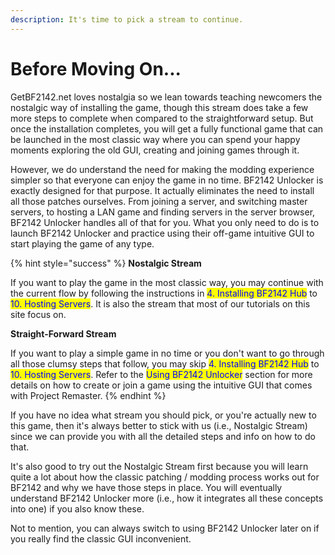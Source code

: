 ```yaml
---
description: It's time to pick a stream to continue.
---
```


# Before Moving On...

GetBF2142.net loves nostalgia so we lean towards teaching newcomers the nostalgic way of installing the game, though this stream does take a few more steps to complete when compared to the straightforward setup. But once the installation completes, you will get a fully functional game that can be launched in the most classic way where you can spend your happy moments exploring the old GUI, creating and joining games through it.

However, we do understand the need for making the modding experience simpler so that everyone can enjoy the game in no time. BF2142 Unlocker is exactly designed for that purpose. It actually eliminates the need to install all those patches ourselves. From joining a server, and switching master servers, to hosting a LAN game and finding servers in the server browser, BF2142 Unlocker handles all of that for you. What you only need to do is to launch BF2142 Unlocker and practice using their off-game intuitive GUI to start playing the game of any type.

{% hint style="success" %}
**Nostalgic Stream**

If you want to play the game in the most classic way, you may continue with the current flow by following the instructions in <mark style="color:blue;">4. Installing BF2142 Hub</mark> to <mark style="color:blue;">10. Hosting Servers</mark>. It is also the stream that most of our tutorials on this site focus on.



**Straight-Forward Stream**

If you want to play a simple game in no time or you don't want to go through all those clumsy steps that follow, you may skip <mark style="color:blue;">4. Installing BF2142 Hub</mark> to <mark style="color:blue;">10. Hosting Servers</mark>. Refer to the <mark style="color:blue;">Using BF2142 Unlocker</mark> section for more details on how to create or join a game using the intuitive GUI that comes with Project Remaster.
{% endhint %}

If you have no idea what stream you should pick, or you're actually new to this game, then it's always better to stick with us (i.e., Nostalgic Stream) since we can provide you with all the detailed steps and info on how to do that.

It's also good to try out the Nostalgic Stream first because you will learn quite a lot about how the classic patching / modding process works out for BF2142 and why we have those steps in place. You will eventually understand BF2142 Unlocker more (i.e., how it integrates all these concepts into one) if you also know these.

Not to mention, you can always switch to using BF2142 Unlocker later on if you really find the classic GUI inconvenient.
